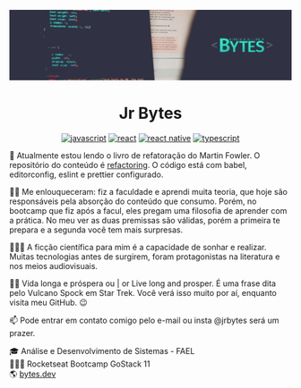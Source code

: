 ![cover](./src/images/cover.png)

<div align='center'>

# Jr Bytes

[![javascript](https://img.shields.io/static/v1?label=JavaScript&message=language&color=yellow&logo=javascript)](https://github.com/jrbytes/advanced-javascript-concepts)
[![react](https://img.shields.io/static/v1?label=React&message=tech&color=61dbfb&logo=react)](https://github.com/jrbytes/gostack-gobarber-web)
[![react native](https://img.shields.io/static/v1?label=ReactNative&message=tech&color=61dbfb&logo=react)](https://github.com/jrbytes/gostack-gobarber-app)
[![typescript](https://img.shields.io/static/v1?label=TypeScript&message=tech&color=007acc&logo=typescript)](https://github.com/jrbytes/gostack-gobarber-app)

</div>

🌱 Atualmente estou lendo o livro de refatoração do Martin Fowler. O repositório do conteúdo é [refactoring](https://github.com/jrbytes/refactoring). O código está com babel, editorconfig, eslint e prettier configurado.

👨‍🎓 Me enlouqueceram: fiz a faculdade e aprendi muita teoria, que hoje são responsáveis pela absorção do conteúdo que consumo. Porém, no bootcamp que fiz após a facul, eles pregam uma filosofia de aprender com a prática. No meu ver as duas premissas são válidas, porém a primeira te prepara e a segunda você tem mais surpresas.

👨🏻‍💻 A ficção científica para mim é a capacidade de sonhar e realizar. Muitas tecnologias antes de surgirem, foram protagonistas na literatura e nos meios audiovisuais.

🖖🏼 Vida longa e próspera ou | or Live long and prosper. É uma frase dita pelo Vulcano Spock em Star Trek. Você verá isso muito por aí, enquanto visita meu GitHub. 😉

📫 Pode entrar em contato comigo pelo e-mail ou insta @jrbytes será um prazer.

🎓 Análise e Desenvolvimento de Sistemas - FAEL  
👨🏻‍🚀 Rocketseat Bootcamp GoStack 11  
🌎 [bytes.dev](https://bytes.dev)  